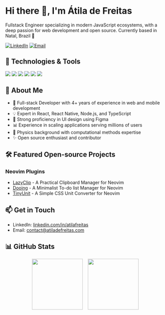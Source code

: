 # Hi there 👋, I'm Átila de Freitas

Fullstack Engineer specializing in modern JavaScript ecosystems, with a deep passion for web development and open source. Currently based in Natal, Brazil 🌴

[![LinkedIn](https://img.shields.io/badge/-LinkedIn-0077B5?style=flat-square&logo=linkedin&logoColor=white)](https://linkedin.com/in/atilafreitas)
[![Email](https://img.shields.io/badge/-Email-EEEEEE?style=flat-square&logo=proton&logoColor=purple)](mailto:contact@atiladefreitas.com)
<!-- [![Download CV](https://img.shields.io/badge/-Download%20CV-333333?style=flat-square&logo=readthedocs&logoColor=white)](https://www.atiladefreitas.com/cv.pdf) -->

## 🔧 Technologies & Tools

![](https://img.shields.io/badge/-JavaScript-F7DF1E?style=flat-square&logo=javascript&logoColor=black)
![](https://img.shields.io/badge/-TypeScript-3178C6?style=flat-square&logo=typescript&logoColor=white)
![](https://img.shields.io/badge/-React-61DAFB?style=flat-square&logo=react&logoColor=black)
![](https://img.shields.io/badge/-Node.js-339933?style=flat-square&logo=node.js&logoColor=white)
![](https://img.shields.io/badge/-MongoDB-47A248?style=flat-square&logo=mongodb&logoColor=white)
![](https://img.shields.io/badge/-Docker-2496ED?style=flat-square&logo=docker&logoColor=white)

## 🚀 About Me

- 🔭 Full-stack Developer with 4+ years of experience in web and mobile development
- 💡 Expert in React, React Native, Node.js, and TypeScript
- 🎨 Strong proficiency in UI design using Figma
- 📊 Experience in scaling applications serving millions of users
- 🌱 Physics background with computational methods expertise
- ✨ Open source enthusiast and contributor

## 🛠️ Featured Open-source Projects

### Neovim Plugins
- [LazyClip](https://github.com/atiladefreitas/lazyclip) - A Practical Clipboard Manager for Neovim
- [Dooing](https://github.com/atiladefreitas/dooing) - A Minimalist To-do list Manager for Neovim
- [TinyUnit](https://github.com/atiladefreitas/tinyunit) - A Simple CSS Unit Converter for Neovim

## 📫 Get in Touch

- LinkedIn: [linkedin.com/in/atilafreitas](https://linkedin.com/in/atilafreitas)
- Email: contact@atiladefreitas.com

## 📊 GitHub Stats

<p align="center">
<a ref="https://github.com/atiladefreitas"> 
<img height="160" src="https://github-readme-stats-git-masterrstaa-rickstaa.vercel.app/api?username=atiladefreitas&count_private=true&show_icons=true&theme=tokyonight"/>
&nbsp;&nbsp;
<img height="160" src="https://github-readme-stats-git-masterrstaa-rickstaa.vercel.app/api/top-langs/?username=atiladefreitas&layout=compact&langs_count=16&theme=tokyonight"/>
</a>
</p>
